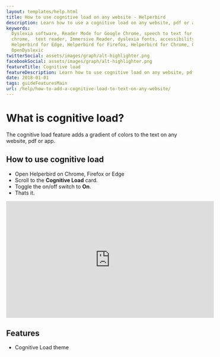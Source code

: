 ```yaml
---
layout: templates/help.html
title: How to use cognitive load on any website - Helperbird
description: Learn how to use a cognitive load on any website, pdf or app.
keywords:
  Dyslexia software, Reader Mode for Google Chrome, speech to text for chrome, Text to speech for
  chrome,  text reader, Immersive Reader, dyslexia fonts, accessibility software, dyslexia software,
  Helperbird for Edge, Helperbird for Firefox, Helperbird for Chrome, Opendyslexic for Chrome,
  OpenDyslexic
twitterSocial: assets/images/graph/alt-highlighter.png
facebookSocial: assets/images/graph/alt-highlighter.png
featureTitle: Cognitive load
featureDescription: Learn how to use cognitive load on any website, pdf or app.
date: 2018-01-01
tags: guideFeaturesMain
url: /help/how-to-add-a-cognitive-load-to-text-on-any-website/
---
```


# What is cognitive load?

The cognitive load feature adds a gradient of colors to the text on any website, pdf or app.

## How to use cognitive load

- Open Helperbird on Chrome, Firefox or Edge
- Scroll to the **Cognitive Load** card.
- Toggle the on/off switch to **On**.
- Thats it.

<iframe
    width="560"
    height="315"
    src="https://www.youtube.com/embed/e9FEZQVcrLk"
    title="YouTube video player"
    frameborder="0"
    allow="accelerometer; autoplay; clipboard-write; encrypted-media; gyroscope; picture-in-picture"
    allowfullscreen
  ></iframe>

## Features

- Cognitive Load theme
